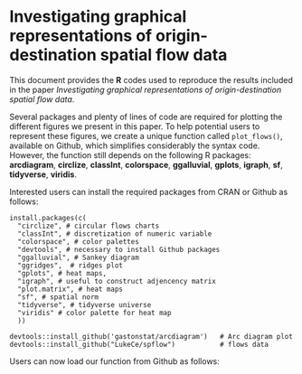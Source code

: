 # Investigating graphical representations of origin-destination spatial flow data

This document provides the **R** codes used to reproduce the results included in the paper *Investigating graphical representations of origin-destination spatial flow data*. 

Several packages and plenty of lines of code are required for plotting the different figures we present in this paper. To help potential users to represent these figures, we create a unique function called `plot_flows()`, available on Github, which simplifies considerably the syntax code. However, the function still depends on the following R packages: **arcdiagram**, **circlize**, **classInt**, **colorspace**, **ggalluvial**, **gplots**, **igraph**, **sf**, **tidyverse**, **viridis**. 

Interested users can install the required packages from CRAN or Github as follows: 

```{r, message = F, eval = F}
install.packages(c(
  "circlize", # circular flows charts
  "classInt", # discretization of numeric variable
  "colorspace", # color palettes
  "devtools", # necessary to install Github packages 
  "ggalluvial", # Sankey diagram
  "ggridges",  # ridges plot
  "gplots", # heat maps,
  "igraph", # useful to construct adjencency matrix
  "plot.matrix", # heat maps
  "sf", # spatial norm
  "tidyverse", # tidyverse universe
  "viridis" # color palette for heat map
  )) 
```

```{r, eval = F, message = F}
devtools::install_github('gastonstat/arcdiagram')   # Arc diagram plot
devtools::install_github("LukeCe/spflow")           # flows data
```

Users can now load our function from Github as follows:

